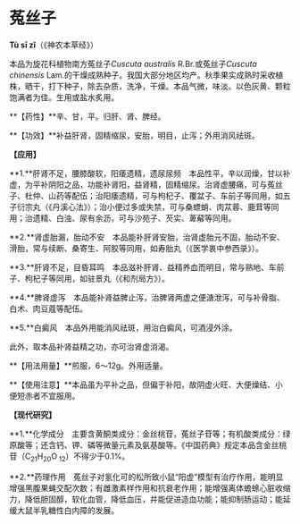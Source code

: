 # 菟丝子

**Tù sī zǐ**（《神农本草经》）

本品为旋花科植物南方菟丝子*Cuscuta australis* R.Br.或菟丝子*Cuscuta chinensis* Lam.的干燥成熟种子。我国大部分地区均产。秋季果实成熟时采收植株，晒干，打下种子，除去杂质，洗净，干燥。本品气微，味淡。以色灰黄、颗粒饱满者为佳。生用或盐水炙用。

**【药性】**辛、甘，平。归肝、肾、脾经。

**【功效】**补益肝肾，固精缩尿，安胎，明目，止泻；外用消风祛斑。

**【应用】**

**1.**肝肾不足，腰膝酸软，阳痿遗精，遗尿尿频　本品性平，辛以润燥，甘以补虚，为平补阴阳之品，功能补肾阳，益肾精，固精缩尿。治肾虚腰痛，可与菟丝子、杜仲、山药等配伍；治阳痿遗精，可与枸杞子、覆盆子、车前子等同用，如五子衍宗丸（《丹溪心法》）；治小便过多或失禁，可与桑螵蛸、肉苁蓉、鹿茸等同用；治遗精、白浊、尿有余沥，可与沙苑子、芡实、萆薢等同用。

**2.**肾虚胎漏，胎动不安　本品能补肝肾安胎，治肾虚胎元不固，胎动不安、滑胎，常与续断、桑寄生、阿胶等同用，如寿胎丸（《医学衷中参西录》）。

**3.**肝肾不足，目昏耳鸣　本品滋补肝肾、益精养血而明目，常与熟地、车前子、枸杞子等同用，如驻景丸（《和剂局方》）。

**4.**脾肾虚泻　本品能补肾益脾止泻，治脾肾两虚之便溏泄泻，可与补骨脂、白术、肉豆蔻等配伍。

**5.**白癜风　本品外用能消风祛斑，用治白癜风，可酒浸外涂。

此外，取本品补肾益精之功，亦可治肾虚消渴。

**【用法用量】**煎服，6～12g。外用适量。

**【使用注意】**本品虽为平补之品，但偏于补阳，故阴虚火旺、大便燥结、小便短赤者不宜服用。

**【现代研究】**

**1.**化学成分　主要含黄酮类成分：金丝桃苷，菟丝子苷等；有机酸类成分：绿原酸等；还含钙、钾、磷等微量元素及氨基酸等。《中国药典》规定本品含金丝桃苷（C<sub>21</sub>H<sub>20</sub>O<sub> 12</sub>）不得少于0.1%。

**2.**药理作用　菟丝子对氢化可的松所致小鼠“阳虚”模型有治疗作用，能明显增强黑腹果蝇交配次数；有雌激素样作用和抗衰老作用；能增强离体蟾蜍心脏收缩力，降低胆固醇，软化血管，降低血压，并能促进造血功能；能抑制肠运动；能延缓大鼠半乳糖性白内障的发展。